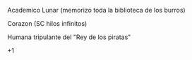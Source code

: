 Academico Lunar (memorizo toda la biblioteca de los burros)

Corazon (SC hilos infinitos)

Humana tripulante del "Rey de los piratas"

+1